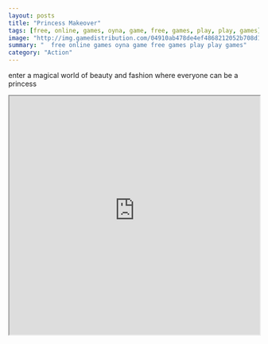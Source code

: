 ```yaml
---
layout: posts
title: "Princess Makeover"
tags: [free, online, games, oyna, game, free, games, play, play, games]
image: "http://img.gamedistribution.com/04910ab478de4ef4868212052b708d12.jpg"
summary: "  free online games oyna game free games play play games"
category: "Action"
---
```


enter a magical world of beauty and fashion where everyone can be a princess

<iframe width="100%" height="480px;" src="http://flash.gamedistribution.com?game=04910ab478de4ef4868212052b708d12"></iframe>